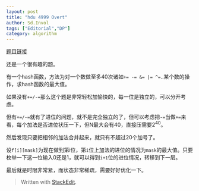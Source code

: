 ```yaml
---
layout: post
title: "hdu 4999 Overt"
author: Sd.Invol
tags: ["Editorial","DP"]
category: algorithm
---
```


[题目链接](http://acm.hdu.edu.cn/showproblem.php?pid=4999)

还是一个很有趣的题。

有一个hash函数，方法为对一个数做至多40次诸如`+= -= &= |= ^=`..某个数的操作，求hash函数的最大值。

如果没有`+=/-=`那么这个题是非常轻松加愉快的，每一位是独立的，可以分开考虑。

但有`+=/-=`就有了进位的问题，就不是完全独立的了，但可以考虑把`-=`当做`+=`来看，每个加法是否进位状压一下，但N最大会有40，直接压需要$2^{40}$。

然后发现只要把相邻的加法合并起来，就只有不超过20个加号了。

设`f[i][mask]`为现在做到第i位，第`i`位上加法的进位的情况为`mask`的最大值。只要枚举一下这一位输入0还是1，就可以得到`i+1`位的进位情况，转移到下一层。

最后就是时限非常紧，而状态非常稀疏，需要好好优化一下。



> Written with [StackEdit](https://stackedit.io/).
